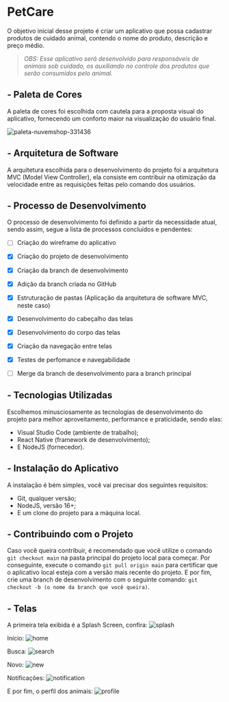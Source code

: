 # PetCare
O objetivo inicial desse projeto é criar um aplicativo que possa cadastrar produtos de cuidado animal, contendo o nome do produto, descrição e preço médio.
> _OBS: Esse aplicativo será desenvolvido para responsáveis de animais sob cuidado, os auxiliando no controle dos produtos que serão consumidos pelo animal._


## - Paleta de Cores
A paleta de cores foi escolhida com cautela para a proposta visual do aplicativo, fornecendo um conforto maior na visualização do usuário final.

![paleta-nuvemshop-331436](https://user-images.githubusercontent.com/62763135/158911479-2a30d7a0-6fb9-4d10-99ec-81d9e4c7e99e.png)


## - Arquitetura de Software
A arquitetura escolhida para o desenvolvimento do projeto foi a arquitetura MVC (Model View Controller), ela consiste em contribuir na otimização da velocidade entre as requisições feitas pelo comando dos usuários. 


## - Processo de Desenvolvimento
O processo de desenvolvimento foi definido a partir da necessidade atual, sendo assim, segue a lista de processos concluídos e pendentes:

- [ ] Criação do wireframe do aplicativo
- [x] Criação do projeto de desenvolvimento
- [x] Criação da branch de desenvolvimento
- [x] Adição da branch criada no GitHub
- [x] Estruturação de pastas (Aplicação da arquitetura de software MVC, neste caso)
- [x] Desenvolvimento do cabeçalho das telas
- [x] Desenvolvimento do corpo das telas
- [x] Criação da navegação entre telas
- [x] Testes de perfomance e navegabilidade
- [ ] Merge da branch de desenvolvimento para a branch principal


## - Tecnologias Utilizadas
Escolhemos minusciosamente as tecnologias de desenvolvimento do projeto para melhor aproveitamento, performance e praticidade, sendo elas:
- Visual Studio Code (ambiente de trabalho);
- React Native (framework de desenvolvimento);
- E NodeJS (fornecedor).


## - Instalação do Aplicativo
A instalação é bém simples, você vai precisar dos seguintes requisitos:

- Git, qualquer versão;
- NodeJS, versão 16+;
- E um clone do projeto para a máquina local.


## - Contribuindo com o Projeto
Caso você queira contribuir, é recomendado que você utilize o comando `git checkout main` na pasta principal do projeto local para começar.
Por conseguinte, execute o comando `git pull origin main` para certificar que o aplicativo local esteja com a versão mais recente do projeto.
E por fim, crie uma branch de desenvolvimento com o seguinte comando: `git checkout -b (o nome da branch que você queira)`.


## - Telas
A primeira tela exibida é a Splash Screen, confira:
![splash](https://user-images.githubusercontent.com/62763135/160502733-ebeb2fc7-91f4-47f0-8468-13b7571a9d86.png)

Início:
![home](https://user-images.githubusercontent.com/62763135/160502774-347d634f-f1d7-40ac-94ef-b3498ea32f0f.png)

Busca:
![search](https://user-images.githubusercontent.com/62763135/160502783-0e37eab8-bfa6-4fe5-bdeb-41184fb20dd8.png)

Novo:
![new](https://user-images.githubusercontent.com/62763135/160502812-96c41720-2dc0-49cc-8fe1-4cda9489580c.png)

Notificações:
![notification](https://user-images.githubusercontent.com/62763135/160502828-6741b522-99a8-4b5c-b331-caba49f7e287.png)

E por fim, o perfil dos animais:
![profile](https://user-images.githubusercontent.com/62763135/160502858-c67b1bb0-7965-46c1-aeef-a5be3e389ba6.png)
